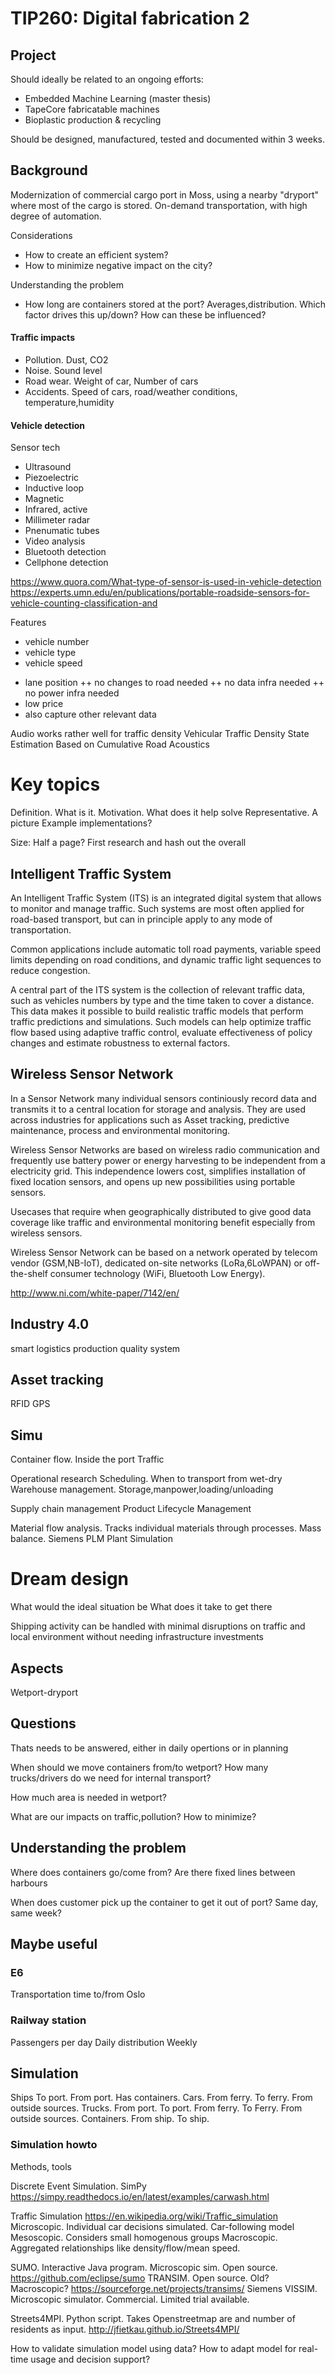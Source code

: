 
# TIP260: Digital fabrication 2

## Project

Should ideally be related to an ongoing efforts:

* Embedded Machine Learning (master thesis)
* TapeCore fabricatable machines
* Bioplastic production & recycling

Should be designed, manufactured, tested and documented within 3 weeks.

## Background
Modernization of commercial cargo port in Moss,
using a nearby "dryport" where most of the cargo is stored. 
On-demand transportation, with high degree of automation.

Considerations

* How to create an efficient system?
* How to minimize negative impact on the city?

Understanding the problem

* How long are containers stored at the port? Averages,distribution.
Which factor drives this up/down? How can these be influenced?


#### Traffic impacts

* Pollution. Dust, CO2
* Noise. Sound level
* Road wear. Weight of car, Number of cars
* Accidents. Speed of cars, road/weather conditions, temperature,humidity

#### Vehicle detection

Sensor tech

* Ultrasound
* Piezoelectric
* Inductive loop
* Magnetic
* Infrared, active
* Millimeter radar
* Pnenumatic tubes
* Video analysis
* Bluetooth detection
* Cellphone detection

https://www.quora.com/What-type-of-sensor-is-used-in-vehicle-detection
https://experts.umn.edu/en/publications/portable-roadside-sensors-for-vehicle-counting-classification-and

Features

* vehicle number
* vehicle type
* vehicle speed
+ lane position
++ no changes to road needed 
++ no data infra needed
++ no power infra needed
+ low price
+ also capture other relevant data


Audio works rather well for traffic density
Vehicular Traffic Density State Estimation Based on Cumulative Road Acoustics


# Key topics

Definition. What is it.
Motivation. What does it help solve
Representative. A picture
Example implementations?

Size: Half a page?
First research and hash out the overall

## Intelligent Traffic System

An Intelligent Traffic System (ITS) is an integrated
digital system that allows to monitor and manage traffic.
Such systems are most often applied for road-based transport,
but can in principle apply to any mode of transportation.

Common applications include automatic toll road payments,
variable speed limits depending on road conditions,
and dynamic traffic light sequences to reduce congestion.

A central part of the ITS system is the collection of relevant traffic data,
such as vehicles numbers by type and the time taken to cover a distance.
This data makes it possible to build realistic traffic models
that perform traffic predictions and simulations.
Such models can help optimize traffic flow based using adaptive traffic control,
evaluate effectiveness of policy changes and estimate robustness to external factors.



## Wireless Sensor Network

In a Sensor Network many individual sensors continiously record data 
and transmits it to a central location for storage and analysis.
They are used across industries for applications such as
Asset tracking, predictive maintenance, process and environmental monitoring.

Wireless Sensor Networks are based on wireless radio communication
and frequently use battery power or energy harvesting to be independent from a electricity grid.
This independence lowers cost, simplifies installation of fixed location sensors,
and opens up new possibilities using portable sensors.

Usecases that require when geographically distributed to give good data coverage
like traffic and environmental monitoring benefit especially from wireless sensors. 

Wireless Sensor Network can be based on a network operated by telecom vendor (GSM,NB-IoT),
dedicated on-site networks (LoRa,6LoWPAN) or off-the-shelf consumer technology (WiFi, Bluetooth Low Energy).

http://www.ni.com/white-paper/7142/en/

## Industry 4.0
smart logistics
production quality system

## Asset tracking
RFID
GPS

## Simu


Container flow. Inside the port
Traffic

Operational research
Scheduling. When to transport from wet-dry
Warehouse management. Storage,manpower,loading/unloading

Supply chain management
Product Lifecycle Management


Material flow analysis. Tracks individual materials through processes. Mass balance.
Siemens PLM Plant Simulation


# Dream design
What would the ideal situation be
What does it take to get there

Shipping activity can be handled
with minimal disruptions on traffic
and local environment
without needing infrastructure investments

## Aspects
Wetport-dryport


## Questions
Thats needs to be answered,
either in daily opertions
or in planning


When should we move containers from/to wetport?
How many trucks/drivers do we need for internal transport?

How much area is needed in wetport?

What are our impacts on traffic,pollution? How to minimize?

## Understanding the problem
Where does containers go/come from?
Are there fixed lines between harbours

When does customer pick up the container to get it out of port?
Same day, same week?

## Maybe useful

### E6
Transportation time to/from Oslo

### Railway station
Passengers per day
Daily distribution
Weekly

## Simulation
Ships
    To port. From port.
    Has containers.
Cars.
    From ferry. To ferry. From outside sources.
Trucks.
    From port. To port. From ferry. To Ferry. From outside sources.
Containers.
    From ship. To ship.
    

### Simulation howto
Methods, tools

Discrete Event Simulation. SimPy
https://simpy.readthedocs.io/en/latest/examples/carwash.html

Traffic Simulation
https://en.wikipedia.org/wiki/Traffic_simulation
Microscopic. Individual car decisions simulated. Car-following model
Mesoscopic. Considers small homogenous groups
Macroscopic. Aggregated relationships like density/flow/mean speed.

SUMO. Interactive Java program. Microscopic sim. Open source. https://github.com/eclipse/sumo
TRANSIM. Open source. Old? Macroscopic? https://sourceforge.net/projects/transims/
Siemens VISSIM. Microscopic simulator. Commercial. Limited trial available. 

Streets4MPI. Python script. Takes Openstreetmap are and number of residents as input. http://jfietkau.github.io/Streets4MPI/

How to validate simulation model using data?
How to adapt model for real-time usage and decision support?
